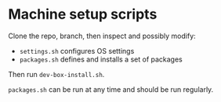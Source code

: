 # Machine setup scripts

Clone the repo, branch, then inspect and possibly modify:

 - `settings.sh` configures OS settings
 - `packages.sh` defines and installs a set of packages

Then run `dev-box-install.sh`.

`packages.sh` can be run at any time and should be run regularly.
